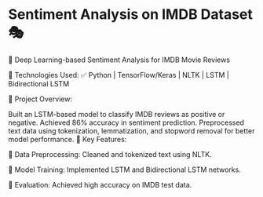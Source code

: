 

# Sentiment Analysis on IMDB Dataset 🎭
🚀 Deep Learning-based Sentiment Analysis for IMDB Movie Reviews

🔹 Technologies Used:
✅ Python | TensorFlow/Keras | NLTK | LSTM | Bidirectional LSTM

🔹 Project Overview:

Built an LSTM-based model to classify IMDB reviews as positive or negative.
Achieved 86% accuracy in sentiment prediction.
Preprocessed text data using tokenization, lemmatization, and stopword removal for better model performance.
🔹 Key Features:

📌 Data Preprocessing: Cleaned and tokenized text using NLTK.

📌 Model Training: Implemented LSTM and Bidirectional LSTM networks.

📌 Evaluation: Achieved high accuracy on IMDB test data.
